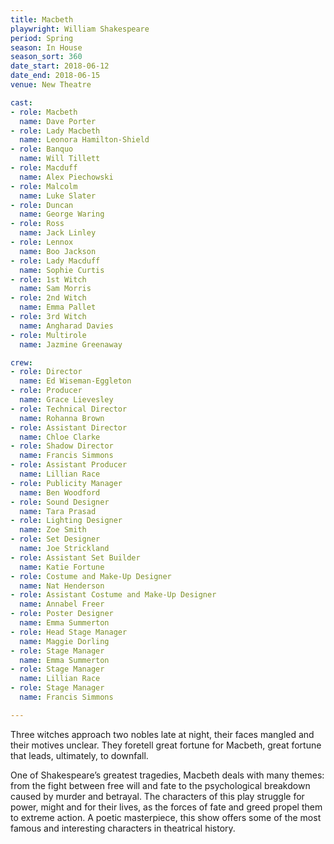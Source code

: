 ```yaml
---
title: Macbeth
playwright: William Shakespeare
period: Spring
season: In House
season_sort: 360
date_start: 2018-06-12
date_end: 2018-06-15
venue: New Theatre

cast:
- role: Macbeth
  name: Dave Porter
- role: Lady Macbeth
  name: Leonora Hamilton-Shield
- role: Banquo
  name: Will Tillett
- role: Macduff
  name: Alex Piechowski
- role: Malcolm
  name: Luke Slater
- role: Duncan
  name: George Waring
- role: Ross
  name: Jack Linley
- role: Lennox
  name: Boo Jackson
- role: Lady Macduff
  name: Sophie Curtis
- role: 1st Witch
  name: Sam Morris
- role: 2nd Witch
  name: Emma Pallet
- role: 3rd Witch
  name: Angharad Davies
- role: Multirole
  name: Jazmine Greenaway

crew:
- role: Director
  name: Ed Wiseman-Eggleton
- role: Producer
  name: Grace Lievesley
- role: Technical Director
  name: Rohanna Brown
- role: Assistant Director
  name: Chloe Clarke
- role: Shadow Director
  name: Francis Simmons
- role: Assistant Producer
  name: Lillian Race
- role: Publicity Manager
  name: Ben Woodford
- role: Sound Designer
  name: Tara Prasad
- role: Lighting Designer
  name: Zoe Smith
- role: Set Designer
  name: Joe Strickland
- role: Assistant Set Builder
  name: Katie Fortune
- role: Costume and Make-Up Designer
  name: Nat Henderson
- role: Assistant Costume and Make-Up Designer
  name: Annabel Freer
- role: Poster Designer
  name: Emma Summerton
- role: Head Stage Manager
  name: Maggie Dorling
- role: Stage Manager
  name: Emma Summerton
- role: Stage Manager
  name: Lillian Race
- role: Stage Manager
  name: Francis Simmons

---
```


Three witches approach two nobles late at night, their faces mangled and their motives unclear. They foretell great fortune for Macbeth, great fortune that leads, ultimately, to downfall.

One of Shakespeare’s greatest tragedies, Macbeth deals with many themes: from the fight between free will and fate to the psychological breakdown caused by murder and betrayal. The characters of this play struggle for power, might and for their lives, as the forces of fate and greed propel them to extreme action. A poetic masterpiece, this show offers some of the most famous and interesting characters in theatrical history.
